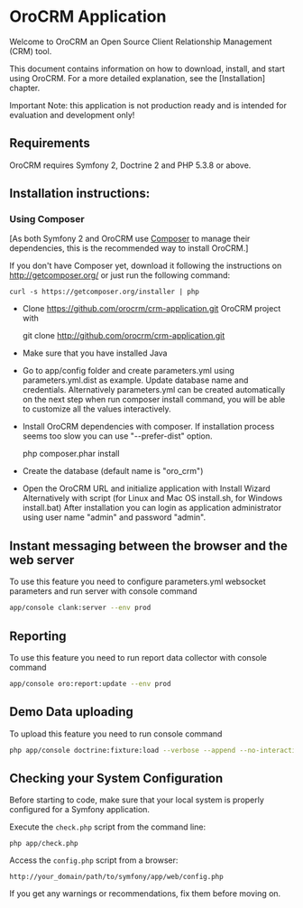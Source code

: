 OroCRM Application
========================

Welcome to OroCRM an Open Source Client Relationship Management (CRM) tool.

This document contains information on how to download, install, and start
using OroCRM. For a more detailed explanation, see the [Installation]
chapter.

Important Note: this application is not production ready and is intended for evaluation and development only!

Requirements
------------

OroCRM requires Symfony 2, Doctrine 2 and PHP 5.3.8 or above.

Installation instructions:
-------------------------


### Using Composer

[As both Symfony 2 and OroCRM use [Composer][2] to manage their dependencies, this is the recommended way to install OroCRM.]

If you don't have Composer yet, download it following the instructions on
http://getcomposer.org/ or just run the following command:

    curl -s https://getcomposer.org/installer | php

- Clone https://github.com/orocrm/crm-application.git OroCRM project with

    git clone http://github.com/orocrm/crm-application.git

- Make sure that you have installed Java

- Go to app/config folder and create parameters.yml using parameters.yml.dist as example. Update database name and credentials.
  Alternatively parameters.yml can be created automatically on the next step when run composer install command,
  you will be able to customize all the values interactively.
- Install OroCRM dependencies with composer. If installation process seems too slow you can use "--prefer-dist" option.

    php composer.phar install

- Create the database (default name is "oro_crm")

- Open the OroCRM URL and initialize application with Install Wizard
  Alternatively with script (for Linux and Mac OS install.sh, for Windows install.bat)
  After installation you can login as application administrator using user name "admin" and password "admin".

Instant messaging between the browser and the web server
--------------------------------------------------------
To use this feature you need to configure parameters.yml websocket parameters and run server with console command

```bash
app/console clank:server --env prod
```

Reporting
---------
To use this feature you need to run report data collector with console command

```bash
app/console oro:report:update --env prod
```

Demo Data uploading
---------
To upload this feature you need to run console command

```bash
php app/console doctrine:fixture:load --verbose --append --no-interaction --env=prod --fixtures=vendor/oro/crm/src/OroCRM/Bundle/DemoDataBundle/DataFixtures
```

Checking your System Configuration
-------------------------------------

Before starting to code, make sure that your local system is properly
configured for a Symfony application.

Execute the `check.php` script from the command line:

    php app/check.php

Access the `config.php` script from a browser:

    http://your_domain/path/to/symfony/app/web/config.php

If you get any warnings or recommendations, fix them before moving on.


[1]:  http://symfony.com/doc/2.3/book/installation.html
[2]:  http://getcomposer.org/
